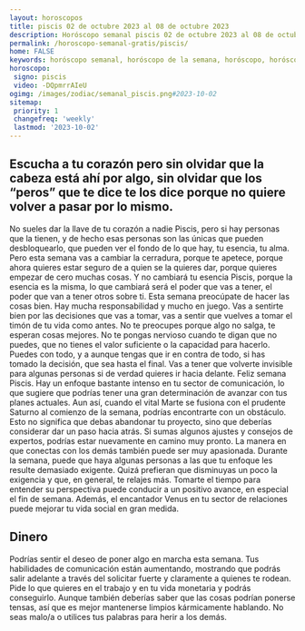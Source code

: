```yaml
---
layout: horoscopos
title: piscis 02 de octubre 2023 al 08 de octubre 2023 
description: Horóscopo semanal piscis 02 de octubre 2023 al 08 de octubre 2023. Escucha a tu corazón pero sin olvidar que la cabeza está ahí por algo, sin olvidar que los “peros” que te dice te los dice porque no quiere volver a pasar por lo mismo.
permalink: /horoscopo-semanal-gratis/piscis/
home: FALSE
keywords: horóscopo semanal, horóscopo de la semana, horóscopo, horóscopo gratis,horóscopos, horóscopo esperanza gracia, horoscopos piscis la semana, horóscopos gratis, Tarot, Astrologia, Zodíaco, piscis, horoscopo gratis, semanal
horoscopo:
 signo: piscis
 video: -DQpmrrAIeU
ogimg: /images/zodiac/semanal_piscis.png#2023-10-02
sitemap:
 priority: 1
 changefreq: 'weekly'
 lastmod: '2023-10-02'
---
```




## Escucha a tu corazón pero sin olvidar que la cabeza está ahí por algo, sin olvidar que los “peros” que te dice te los dice porque no quiere volver a pasar por lo mismo.

No sueles dar la llave de tu corazón a nadie Piscis, pero si hay personas que la tienen, y de hecho esas personas son las únicas que pueden desbloquearlo, que pueden ver el fondo de lo que hay, tu esencia, tu alma. Pero esta semana vas a cambiar la cerradura, porque te apetece, porque ahora quieres estar seguro de a quien se la quieres dar, porque quieres empezar de cero muchas cosas. Y no cambiará tu esencia Piscis, porque la esencia es la misma, lo que cambiará será el poder que vas a tener, el poder que van a tener otros sobre ti. Esta semana preocúpate de hacer las cosas bien. Hay mucha responsabilidad y mucho en juego. Vas a sentirte bien por las decisiones que vas a tomar, vas a sentir que vuelves a tomar el timón de tu vida como antes. No te preocupes porque algo no salga, te esperan cosas mejores. No te pongas nervioso cuando te digan que no puedes, que no tienes el valor suficiente o la capacidad para hacerlo. Puedes con todo, y a aunque tengas que ir en contra de todo, si has tomado la decisión, que sea hasta el final. Vas a tener que volverte invisible para algunas personas si de verdad quieres ir hacia delante. Feliz semana Piscis.
Hay un enfoque bastante intenso en tu sector de comunicación, lo que sugiere que podrías tener una gran determinación de avanzar con tus planes actuales. Aun así, cuando el vital Marte se fusiona con el prudente Saturno al comienzo de la semana, podrías encontrarte con un obstáculo. Esto no significa que debas abandonar tu proyecto, sino que deberías considerar dar un paso hacia atrás. Si sumas algunos ajustes y consejos de expertos, podrías estar nuevamente en camino muy pronto. 
La manera en que conectas con los demás también puede ser muy apasionada. Durante la semana, puede que haya algunas personas a las que tu enfoque les resulte demasiado exigente. Quizá prefieran que disminuyas un poco la exigencia y que, en general, te relajes más. Tomarte el tiempo para entender su perspectiva puede conducir a un positivo avance, en especial el fin de semana. Además, el encantador Venus en tu sector de relaciones puede mejorar tu vida social en gran medida.

## Dinero

Podrías sentir el deseo de poner algo en marcha esta semana. Tus habilidades de comunicación están aumentando, mostrando que podrás salir adelante a través del solicitar fuerte y claramente a quienes te rodean. Pide lo que quieres en el trabajo y en tu vida monetaria y podrás conseguirlo. Aunque también deberías saber que las cosas podrían ponerse tensas, así que es mejor mantenerse limpios kármicamente hablando. No seas malo/a o utilices tus palabras para herir a los demás.